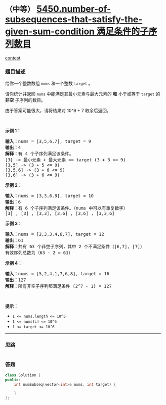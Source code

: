 # `（中等）` [5450.number-of-subsequences-that-satisfy-the-given-sum-condition 满足条件的子序列数目](https://leetcode-cn.com/problems/number-of-subsequences-that-satisfy-the-given-sum-condition/)

[contest](https://leetcode-cn.com/contest/weekly-contest-195/problems/number-of-subsequences-that-satisfy-the-given-sum-condition/)

### 题目描述
<p>给你一个整数数组 <code>nums</code> 和一个整数 <code>target</code> 。</p>

<p>请你统计并返回 <code>nums</code> 中能满足其最小元素与最大元素的 <strong>和</strong> 小于或等于 <code>target</code> 的 <strong>非空</strong> 子序列的数目。</p>

<p>由于答案可能很大，请将结果对 10^9 + 7 取余后返回。</p>

<p>&nbsp;</p>

<p><strong>示例 1：</strong></p>

<pre><strong>输入：</strong>nums = [3,5,6,7], target = 9
<strong>输出：</strong>4
<strong>解释：</strong>有 4 个子序列满足该条件。
[3] -> 最小元素 + 最大元素 <= target (3 + 3 <= 9)
[3,5] -> (3 + 5 <= 9)
[3,5,6] -> (3 + 6 <= 9)
[3,6] -> (3 + 6 <= 9)
</pre>

<p><strong>示例 2：</strong></p>

<pre><strong>输入：</strong>nums = [3,3,6,8], target = 10
<strong>输出：</strong>6
<strong>解释：</strong>有 6 个子序列满足该条件。（nums 中可以有重复数字）
[3] , [3] , [3,3], [3,6] , [3,6] , [3,3,6]</pre>

<p><strong>示例 3：</strong></p>

<pre><strong>输入：</strong>nums = [2,3,3,4,6,7], target = 12
<strong>输出：</strong>61
<strong>解释：</strong>共有 63 个非空子序列，其中 2 个不满足条件（[6,7], [7]）
有效序列总数为（63 - 2 = 61）
</pre>

<p><strong>示例 4：</strong></p>

<pre><strong>输入：</strong>nums = [5,2,4,1,7,6,8], target = 16
<strong>输出：</strong>127
<strong>解释：</strong>所有非空子序列都满足条件 (2^7 - 1) = 127</pre>

<p>&nbsp;</p>

<p><strong>提示：</strong></p>

<ul>
	<li><code>1 <= nums.length <= 10^5</code></li>
	<li><code>1 <= nums[i] <= 10^6</code></li>
	<li><code>1 <= target <= 10^6</code></li>
</ul>


---
### 思路
```
```



### 答题
``` C++
class Solution {
public:
    int numSubseq(vector<int>& nums, int target) {

    }
};
```




